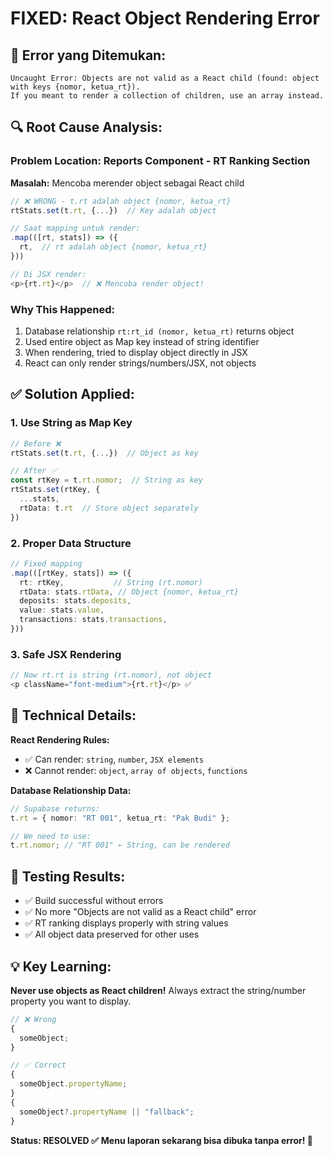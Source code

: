 # FIXED: React Object Rendering Error

## 🚨 **Error yang Ditemukan:**

```
Uncaught Error: Objects are not valid as a React child (found: object with keys {nomor, ketua_rt}).
If you meant to render a collection of children, use an array instead.
```

## 🔍 **Root Cause Analysis:**

### **Problem Location:** Reports Component - RT Ranking Section

**Masalah:** Mencoba merender object sebagai React child

```typescript
// ❌ WRONG - t.rt adalah object {nomor, ketua_rt}
rtStats.set(t.rt, {...})  // Key adalah object

// Saat mapping untuk render:
.map(([rt, stats]) => ({
  rt,  // rt adalah object {nomor, ketua_rt}
}))

// Di JSX render:
<p>{rt.rt}</p>  // ❌ Mencoba render object!
```

### **Why This Happened:**

1. Database relationship `rt:rt_id (nomor, ketua_rt)` returns object
2. Used entire object as Map key instead of string identifier
3. When rendering, tried to display object directly in JSX
4. React can only render strings/numbers/JSX, not objects

## ✅ **Solution Applied:**

### **1. Use String as Map Key**

```typescript
// Before ❌
rtStats.set(t.rt, {...})  // Object as key

// After ✅
const rtKey = t.rt.nomor;  // String as key
rtStats.set(rtKey, {
  ...stats,
  rtData: t.rt  // Store object separately
})
```

### **2. Proper Data Structure**

```typescript
// Fixed mapping
.map(([rtKey, stats]) => ({
  rt: rtKey,           // String (rt.nomor)
  rtData: stats.rtData, // Object {nomor, ketua_rt}
  deposits: stats.deposits,
  value: stats.value,
  transactions: stats.transactions,
}))
```

### **3. Safe JSX Rendering**

```typescript
// Now rt.rt is string (rt.nomor), not object
<p className="font-medium">{rt.rt}</p> ✅
```

## 🎯 **Technical Details:**

**React Rendering Rules:**

- ✅ Can render: `string`, `number`, `JSX elements`
- ❌ Cannot render: `object`, `array of objects`, `functions`

**Database Relationship Data:**

```typescript
// Supabase returns:
t.rt = { nomor: "RT 001", ketua_rt: "Pak Budi" };

// We need to use:
t.rt.nomor; // "RT 001" ← String, can be rendered
```

## 🧪 **Testing Results:**

- ✅ Build successful without errors
- ✅ No more "Objects are not valid as a React child" error
- ✅ RT ranking displays properly with string values
- ✅ All object data preserved for other uses

## 💡 **Key Learning:**

**Never use objects as React children!** Always extract the string/number property you want to display.

```typescript
// ❌ Wrong
{
  someObject;
}

// ✅ Correct
{
  someObject.propertyName;
}
{
  someObject?.propertyName || "fallback";
}
```

**Status: RESOLVED ✅**
**Menu laporan sekarang bisa dibuka tanpa error! 🚀**
